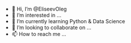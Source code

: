 - 👋 Hi, I’m @EliseevOleg
- 👀 I’m interested in ...
- 🌱 I’m currently learning Python & Data Science
- 💞️ I’m looking to collaborate on ...
- 📫 How to reach me ...

<!---
EliseevOleg/EliseevOleg is a ✨ special ✨ repository because its `README.md` (this file) appears on your GitHub profile.
You can click the Preview link to take a look at your changes.
--->
